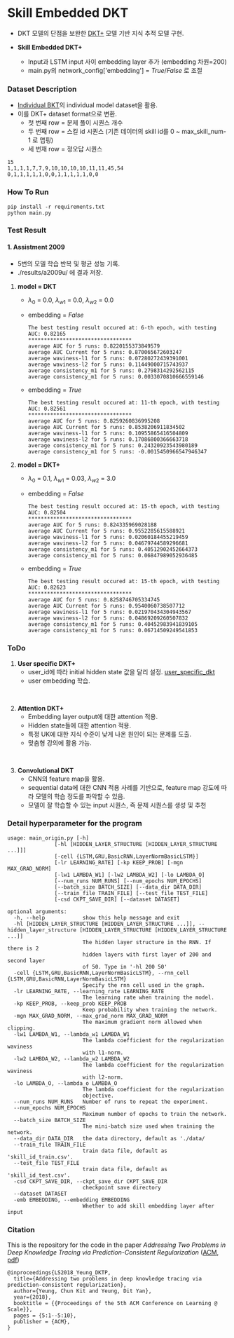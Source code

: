 # Skill Embedded DKT

 - DKT 모델의 단점을 보완한 [DKT+](https://github.com/ckyeungac/deep-knowledge-tracing-plus) 모델 기반 지식 추적 모델 구현.
 
 - **Skill Embedded DKT+**
    - Input과 LSTM input 사이 embedding layer 추가 (embedding 차원=200)
    - main.py의 network_config['embedding'] = *True*/*False* 로 조절
 
 
### Dataset Description

  - [Individual BKT](http://gitlab.tmaxwork.shop/hyperstudy/knowledgetracing/python_kt_unitknowledgetracing/-/tree/individual_bkt)의 individual model dataset을 활용.
  - 이를 DKT+ dataset format으로 변환.
    - 첫 번째 row = 문제 풀이 시퀀스 개수
    - 두 번째 row = 스킬 id 시퀀스 (기존 데이터의 skill id를 0 ~ max_skill_num-1 로 맵핑)
    - 세 번재 row = 정오답 시퀀스


  ```
  15
  1,1,1,1,7,7,9,10,10,10,10,11,11,45,54
  0,1,1,1,1,1,0,0,1,1,1,1,1,0,0
  ```


### How To Run

```
pip install -r requirements.txt
python main.py
```


### Test Result

#### 1. Assistment 2009
  - 5번의 모델 학습 반복 및 평균 성능 기록.
  - ./results/a2009u/ 에 결과 저장.

1. **model = DKT**
    - $\lambda_0$ = 0.0, $\lambda_{w1}$ = 0.0, $\lambda_{w2}$ = 0.0

    - embedding = *False*

      ```
      The best testing result occured at: 6-th epoch, with testing AUC: 0.82165
      *********************************
      average AUC for 5 runs: 0.8220155373849579
      average AUC Current for 5 runs: 0.870065672603247
      average waviness-l1 for 5 runs: 0.07280272439391001
      average waviness-l2 for 5 runs: 0.11449000715743937
      average consistency_m1 for 5 runs: 0.2798314292562115
      average consistency_m1 for 5 runs: 0.0033070810666559146
      ```

    - embedding = *True*

      ```
      The best testing result occured at: 11-th epoch, with testing AUC: 0.82561
      *********************************
      average AUC for 5 runs: 0.8259260836995208
      average AUC Current for 5 runs: 0.8538206911834502
      average waviness-l1 for 5 runs: 0.10955865416504809
      average waviness-l2 for 5 runs: 0.17086800366663718
      average consistency_m1 for 5 runs: 0.24320923543980189
      average consistency_m1 for 5 runs: -0.0015450966547946347
      ```

2. **model = DKT+**
    - $\lambda_0$ = 0.1, $\lambda_{w1}$ = 0.03, $\lambda_{w2}$ = 3.0

    - embedding = *False*

      ```
      The best testing result occured at: 15-th epoch, with testing AUC: 0.82504
      *********************************
      average AUC for 5 runs: 0.824335969028188
      average AUC Current for 5 runs: 0.9552285615588921
      average waviness-l1 for 5 runs: 0.02060184455219459
      average waviness-l2 for 5 runs: 0.04679744589296681
      average consistency_m1 for 5 runs: 0.40512902452664373
      average consistency_m1 for 5 runs: 0.06847989052936485
      ```

    - embedding = *True*

        ```
        The best testing result occured at: 15-th epoch, with testing AUC: 0.82623
        *********************************
        average AUC for 5 runs: 0.8258746705334745
        average AUC Current for 5 runs: 0.9540060738507712
        average waviness-l1 for 5 runs: 0.021970434304943567
        average waviness-l2 for 5 runs: 0.04869209260507832
        average consistency_m1 for 5 runs: 0.40452983941839105
        average consistency_m1 for 5 runs: 0.06714509249541853
        ```


### ToDo

1. **User specific DKT+**
    - user_id에 따라 initial hidden state 값을 달리 설정. [user_specific_dkt](http://gitlab.tmaxwork.shop/hyperstudy/knowledgetracing/python_kt_unitknowledgetracing/-/tree/user_specific_dkt)
    - user embedding 학습.
<br>

2. **Attention DKT+**
    - Embedding layer output에 대한 attention 적용.
    - Hidden state들에 대한 attention 적용.
    - 특정 UK에 대한 지식 수준이 낮게 나온 원인이 되는 문제를 도출.
    - 맞춤형 강의에 활용 가능.
<br>

3. **Convolutional DKT**
    - CNN의 feature map을 활용.
    - sequential data에 대한 CNN 적용 사례를 기반으로, feature map 강도에 따라 모델의 학습 정도를 파악할 수 있음.
    - 모델이 잘 학습할 수 있는 input 시퀀스, 즉 문제 시퀀스를 생성 및 추천


### Detail hyperparameter for the program
```
usage: main_origin.py [-h]
               [-hl [HIDDEN_LAYER_STRUCTURE [HIDDEN_LAYER_STRUCTURE ...]]]
               [-cell {LSTM,GRU,BasicRNN,LayerNormBasicLSTM}]
               [-lr LEARNING_RATE] [-kp KEEP_PROB] [-mgn MAX_GRAD_NORM]
               [-lw1 LAMBDA_W1] [-lw2 LAMBDA_W2] [-lo LAMBDA_O]
               [--num_runs NUM_RUNS] [--num_epochs NUM_EPOCHS]
               [--batch_size BATCH_SIZE] [--data_dir DATA_DIR]
               [--train_file TRAIN_FILE] [--test_file TEST_FILE]
               [-csd CKPT_SAVE_DIR] [--dataset DATASET]

optional arguments:
  -h, --help            show this help message and exit
  -hl [HIDDEN_LAYER_STRUCTURE [HIDDEN_LAYER_STRUCTURE ...]], --hidden_layer_structure [HIDDEN_LAYER_STRUCTURE [HIDDEN_LAYER_STRUCTURE ...]]
                        The hidden layer structure in the RNN. If there is 2
                        hidden layers with first layer of 200 and second layer
                        of 50. Type in '-hl 200 50'
  -cell {LSTM,GRU,BasicRNN,LayerNormBasicLSTM}, --rnn_cell {LSTM,GRU,BasicRNN,LayerNormBasicLSTM}
                        Specify the rnn cell used in the graph.
  -lr LEARNING_RATE, --learning_rate LEARNING_RATE
                        The learning rate when training the model.
  -kp KEEP_PROB, --keep_prob KEEP_PROB
                        Keep probability when training the network.
  -mgn MAX_GRAD_NORM, --max_grad_norm MAX_GRAD_NORM
                        The maximum gradient norm allowed when clipping.
  -lw1 LAMBDA_W1, --lambda_w1 LAMBDA_W1
                        The lambda coefficient for the regularization waviness
                        with l1-norm.
  -lw2 LAMBDA_W2, --lambda_w2 LAMBDA_W2
                        The lambda coefficient for the regularization waviness
                        with l2-norm.
  -lo LAMBDA_O, --lambda_o LAMBDA_O
                        The lambda coefficient for the regularization
                        objective.
  --num_runs NUM_RUNS   Number of runs to repeat the experiment.
  --num_epochs NUM_EPOCHS
                        Maximum number of epochs to train the network.
  --batch_size BATCH_SIZE
                        The mini-batch size used when training the network.
  --data_dir DATA_DIR   the data directory, default as './data/
  --train_file TRAIN_FILE
                        train data file, default as 'skill_id_train.csv'.
  --test_file TEST_FILE
                        train data file, default as 'skill_id_test.csv'.
  -csd CKPT_SAVE_DIR, --ckpt_save_dir CKPT_SAVE_DIR
                        checkpoint save directory
  --dataset DATASET
  -emb EMBEDDING, --embedding EMBEDDING
                        Whether to add skill embedding layer after input
```


### Citation

This is the repository for the code in the paper *Addressing Two Problems in Deep Knowledge Tracing via Prediction-Consistent Regularization* ([ACM](https://dl.acm.org/citation.cfm?id=3231647), [pdf](https://arxiv.org/pdf/1806.02180.pdf))

```
@inproceedings{LS2018_Yeung_DKTP,
  title={Addressing two problems in deep knowledge tracing via prediction-consistent regularization},
  author={Yeung, Chun Kit and Yeung, Dit Yan},
  year={2018},
  booktitle = {{Proceedings of the 5th ACM Conference on Learning @ Scale}},
  pages = {5:1--5:10},
  publisher = {ACM},
}
```